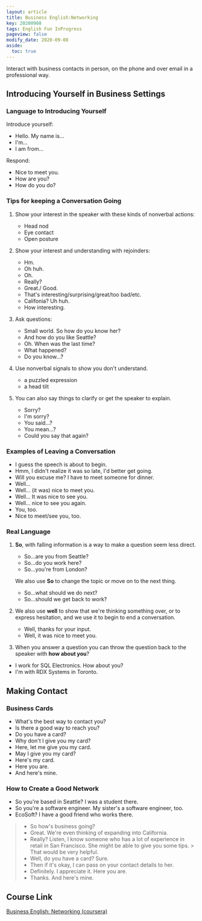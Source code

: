 ```yaml
---
layout: article
title: Business English:Networking
key: 20200908
tags: English Fun InProgress
pageview: false
modify_date: 2020-09-08
aside:
  toc: true
---
```


 Interact with business contacts in person, on the phone and over email in a professional way.

<!--more-->

## Introducing Yourself in Business Settings

### Language to Introducing Yourself

Introduce yourself:
- Hello. My name is...
- I'm...
- I am from...
  
Respond:
- Nice to meet you.
- How are you?
- How do you do?

### Tips for keeping a Conversation Going

1. Show your interest in the speaker with these kinds of nonverbal actions:
   - Head nod
   - Eye contact
   - Open posture

2. Show your interest and understanding with rejoinders:
   - Hm.
   - Oh huh.
   - Oh.
   - Really?
   - Great./ Good.
   - That's interesting/surprising/great/too bad/etc.
   - Califonia? Uh huh.
   - How interesting. 

3. Ask questions:
   - Small world. So how do you know her?
   - And how do you like Seattle?
   - Oh. When was the last time?
   - What happened?
   - Do you know…?

4. Use nonverbal signals to show you don't understand.
   - a puzzled expression
   - a head tilt

5. You can also say things to clarify or get the speaker to explain.
   - Sorry?
   - I'm sorry?
   - You said...?
   - You mean...?
   - Could you say that again?

### Examples of Leaving a Conversation

- I guess the speech is about to begin. 
- Hmm, I didn't realize it was so late, I'd better get going. 
- Will you excuse me? I have to meet someone for dinner. 
- Well... 
- Well... (it was) nice to meet you.
- Well... It was nice to see you. 
- Well... nice to see you again.
- You, too. 
- Nice to meet/see you, too. 

### Real Language

1. **So**, with falling information is a way to make a question seem less direct.
   - So...are you from Seattle? 
   - So...do you work here? 
   - So...you're from London? 
  
   We also use **So** to change the topic or move on to the next thing. 
   - So...what should we do next?
   - So...should we get back to work?

2. We also use **well** to show that we're thinking something over, or to express hesitation, and we use it to begin to end a conversation.
   -  Well, thanks for your input.
   -  Well, it was nice to meet you.

3. When you answer a question you can throw the question back to the speaker with **how about you**?
-  I work for SQL Electronics. How about you? 
-  I'm with RDX Systems in Toronto.

## Making Contact 

### Business Cards

- What's the best way to contact you? 
- Is there a good way to reach you?
- Do you have a card? 
- Why don't I give you my card? 
- Here, let me give you my card. 
- May I give you my card? 
- Here's my card.
- Here you are.
- And here's mine.

###  How to Create a Good Network

- So you're based in Seattle? I was a student there.
- So you're a software engineer. My sister's a software engineer, too.
- EcoSoft? I have a good friend who works there.

> - So how's business going? 
> - Great. We're even thinking of expanding into California. 
> - Really? Listen, I know someone who has a lot of experience in retail in San Francisco. She might be able to give you some tips. > That would be very helpful. 
> - Well, do you have a card? 
> Sure. 
> - Then if it's okay, I can pass on your contact details to her. 
> - Definitely. I appreciate it. Here you are. 
> - Thanks. And here's mine.

## Course Link
[Business English: Networking (coursera)](https://www.coursera.org/programs/university-of-bonn-on-coursera-nkkwy/browse?productId=46b4tHEkEeWbbw5cIAKQrw&productType=course&query=Business+English&showMiniModal=true)
